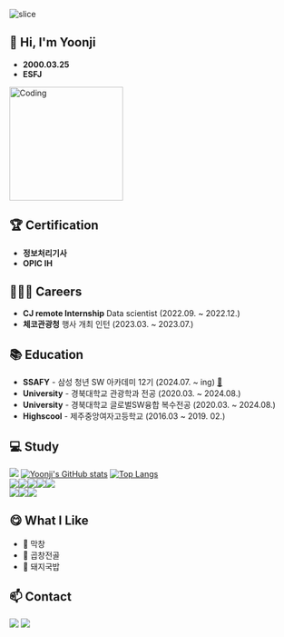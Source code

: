 ![slice](https://capsule-render.vercel.app/api?type=slice&color=auto&height=200&text=Yoonji&fontAlign=70&rotate=13&fontAlignY=25&desc=      )



## 👋 Hi, I'm Yoonji
- **2000.03.25**
- **ESFJ**

<img src="./img/coding.gif" alt="Coding" height="200px" />

## 🏆 Certification
- **정보처리기사** 
- **OPIC IH**
  
  
## 👨🏻‍💻 Careers

- **CJ remote Internship** Data scientist (2022.09. ~ 2022.12.)
- **체코관광청** 행사 개최 인턴 (2023.03. ~ 2023.07.)


## 📚 Education

- **SSAFY** - 삼성 청년 SW 아카데미 12기 (2024.07. ~ ing) [:link:](https://www.ssafy.com/ksp/jsp/swp/swpMain.jsp)
- **University** - 경북대학교 관광학과 전공 (2020.03. ~ 2024.08.)
- **University** - 경북대학교 글로벌SW융합 복수전공 (2020.03. ~ 2024.08.) 
- **Highscool** - 제주중앙여자고등학교 (2016.03 ~ 2019. 02.)


## 💻 Study


<img src="http://mazandi.herokuapp.com/api?handle=dbswl8668&theme=warm"/> [![Yoonji's GitHub stats](https://github-readme-stats.vercel.app/api?username=greenerrry)](https://github.com/greenerrry/github-readme-stats)
[![Top Langs](https://github-readme-stats.vercel.app/api/top-langs/?username=greenerrry)](https://github.com/greenerrry/github-readme-stats)  
  <img src="https://img.shields.io/badge/Python-3776AB?style=flat-square&logo=Python&logoColor=white"/><img src="https://img.shields.io/badge/C-A8B9CC?style=flat-square&logo=C&logoColor=white"/><img src="https://img.shields.io/badge/HTML-E34F26?style=flat-square&logo=HTML5&logoColor=white"/><img src="https://img.shields.io/badge/CSS3-F68212?style=flat-square&logo=CSS3&logoColor=white"/><img src="https://img.shields.io/badge/JavaScript-F7DF1E?style=flat-square&logo=JavaScript&logoColor=white"/><br/><img src="https://img.shields.io/badge/GitHub-181717?style=flat-square&logo=GitHub&logoColor=white"/><img src="https://img.shields.io/badge/Ubuntu-E95420?style=flat-square&logo=Ubuntu&logoColor=white"/><img src="https://img.shields.io/badge/Java-ED8B00?style=flat-square&logo=Java&logoColor=white"/>

<!-- 주석
-->

## 😋 What I Like
- 🍥 막창
- 🥣 곱창전골
- 🐷 돼지국밥

## 📫 Contact
<div>
<a href="https://github.com/greenerrry/greenerrry"><img src="https://img.shields.io/badge/Blog-181717?style=flat-square&logo=GitHub&logoColor=white"/></a>
<a href="mailto:dbswl8668@gmail.com"><img src="https://img.shields.io/badge/Gmail-EA4335?style=flat-square&logo=Gmail&logoColor=white&link=dbswl8668@gmail.com"/></a>
</div>
